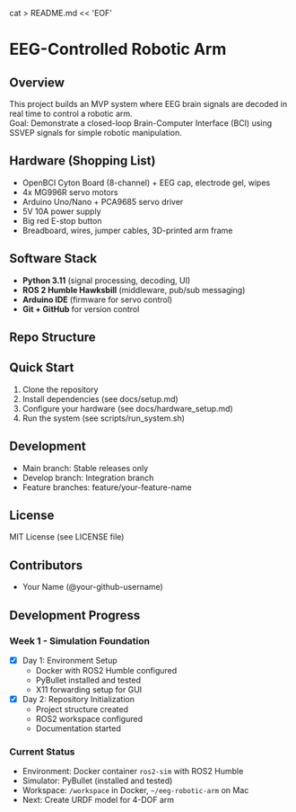 
cat > README.md << 'EOF'
# EEG-Controlled Robotic Arm

## Overview
This project builds an MVP system where EEG brain signals are decoded in real time to control a robotic arm.  
Goal: Demonstrate a closed-loop Brain-Computer Interface (BCI) using SSVEP signals for simple robotic manipulation.

## Hardware (Shopping List)
- OpenBCI Cyton Board (8-channel) + EEG cap, electrode gel, wipes
- 4x MG996R servo motors
- Arduino Uno/Nano + PCA9685 servo driver
- 5V 10A power supply
- Big red E-stop button
- Breadboard, wires, jumper cables, 3D-printed arm frame

## Software Stack
- **Python 3.11** (signal processing, decoding, UI)
- **ROS 2 Humble Hawksbill** (middleware, pub/sub messaging)
- **Arduino IDE** (firmware for servo control)
- **Git + GitHub** for version control

## Repo Structure
## Quick Start
1. Clone the repository
2. Install dependencies (see docs/setup.md)
3. Configure your hardware (see docs/hardware_setup.md)
4. Run the system (see scripts/run_system.sh)

## Development
- Main branch: Stable releases only
- Develop branch: Integration branch
- Feature branches: feature/your-feature-name

## License
MIT License (see LICENSE file)

## Contributors
- Your Name (@your-github-username)

## Development Progress

### Week 1 - Simulation Foundation
- [x] Day 1: Environment Setup
  - Docker with ROS2 Humble configured
  - PyBullet installed and tested  
  - X11 forwarding setup for GUI
- [x] Day 2: Repository Initialization
  - Project structure created
  - ROS2 workspace configured
  - Documentation started

### Current Status
- Environment: Docker container `ros2-sim` with ROS2 Humble
- Simulator: PyBullet (installed and tested)
- Workspace: `/workspace` in Docker, `~/eeg-robotic-arm` on Mac
- Next: Create URDF model for 4-DOF arm


